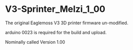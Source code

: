# V3-Sprinter_Melzi_1_00
The original Eaglemoss V3 3D printer firmware un-modified. 

arduino 0023 is required for the build and upload.

Nominally called Version 1.00
